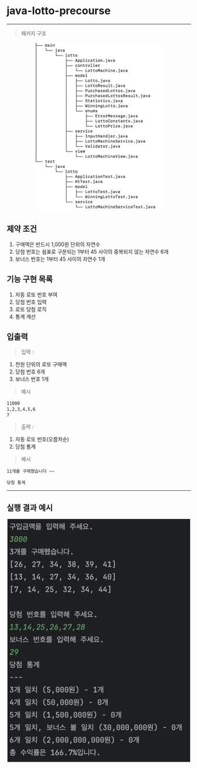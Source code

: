 # java-lotto-precourse

--- 
> 패키지 구조
<p align="center">
    <img src="img/package.png" alt="package.png" width="350px">
</p>

## 제약 조건
1. 구매액은 반드시 1,000원 단위의 자연수
2. 당첨 번호는 쉼표로 구분되는 1부터 45 사이의 중복되지 않는 자연수 6개
3. 보너스 번호는 1부터 45 사이의 자연수 1개

## 기능 구현 목록
1. 자동 로또 번호 부여
2. 당첨 번호 입력
3. 로또 당첨 로직
3. 통계 계산

## 입출력
> 입력 :

1. 천원 단위의 로또 구매액
2. 당첨 번호 6개
3. 보너스 번호 1개

> 예시
```
11000
1,2,3,4,5,6
7
```

> 출력 :

1. 자동 로또 번호(오름차순)
2. 당첨 통계 

> 예시
```
11개를 구매했습니다 ~~
```
```
당첨 통계
```

---

## 실행 결과 예시
<p align="center">
    <img src="img/LottoResult.png" alt="LottoResult.png" width="500px">
</p>
